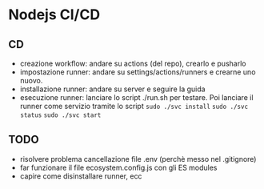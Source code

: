 # Nodejs CI/CD

## CD

- creazione workflow: andare su actions (del repo), crearlo e pusharlo
- impostazione runner: andare su settings/actions/runners e crearne uno nuovo.
- installazione runner: andare su server e seguire la guida
- esecuzione runner: lanciare lo script ./run.sh per testare. Poi lanciare il runner come servizio tramite lo script
  `sudo ./svc install`
  `sudo ./svc status`
  `sudo ./svc start`

## TODO

- risolvere problema cancellazione file .env (perchè messo nel .gitignore)
- far funzionare il file ecosystem.config.js con gli ES modules
- capire come disinstallare runner, ecc
